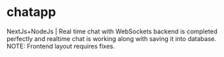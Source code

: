# chatapp
 NextJs+NodeJs | Real time chat with WebSockets 
 backend is completed perfectly and realtime chat is working along with saving it into database.
NOTE: Frontend layout requires fixes.
